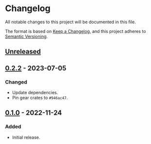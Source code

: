 # Changelog
All notable changes to this project will be documented in this file.

The format is based on [Keep a Changelog](https://keepachangelog.com/en/1.0.0/),
and this project adheres to [Semantic Versioning](https://semver.org/spec/v2.0.0.html).

## [Unreleased]

## [0.2.2] - 2023-07-05
### Changed
- Update dependencies.
- Pin gear crates to `#946ac47`.

## [0.1.0] - 2022-11-24
### Added
- Initial release.

[Unreleased]: https://github.com/gear-dapps/on-chain-nft/compare/0.2.2...HEAD
[0.2.2]: https://github.com/gear-dapps/on-chain-nft/compare/0.1.0...0.2.2
[0.1.0]: https://github.com/gear-dapps/on-chain-nft/compare/a73f9a1...0.1.0
